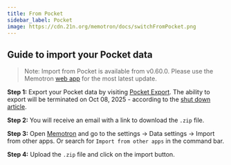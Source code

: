```yaml
---
title: From Pocket
sidebar_label: Pocket
image: https://cdn.21n.org/memotron/docs/switchFromPocket.png
---
```


## Guide to import your Pocket data
> Note: Import from Pocket is available from v0.60.0. Please use the Memotron [web app](https://web.memotron.app) for the most latest update.

**Step 1:** Export your Pocket data by visiting [Pocket Export](https://getpocket.com/export). The ability to export will be terminated on Oct 08, 2025 - according to the [shut down article](https://support.mozilla.org/en-US/kb/future-of-pocket).

**Step 2:** You will receive an email with a link to download the `.zip` file.

**Step 3:** Open [Memotron](https://web.memotron.app) and go to the settings -> Data settings -> Import from other apps. Or search for `Import from other apps` in the command bar.

**Step 4:** Upload the `.zip` file and click on the import button.